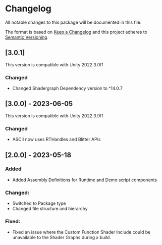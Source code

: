 # Changelog
All notable changes to this package will be documented in this file.

The format is based on [Keep a Changelog](http://keepachangelog.com/en/1.0.0/)
and this project adheres to [Semantic Versioning](http://semver.org/spec/v2.0.0.html).

## [3.0.1]
This version is compatible with Unity 2022.3.0f1
### Changed
- Changed Shadergraph Dependency version to ^14.0.7


## [3.0.0] - 2023-06-05
This version is compatible with Unity 2022.3.0f1
### Changed
- ASCII now uses RTHandles and Blitter APIs


## [2.0.0] - 2023-05-18
### Added
* Added Assembly Definitions for Runtime and Demo script components
### Changed:
* Switched to Package type
* Changed file structure and hierarchy
### Fixed:
* Fixed an issue where the Custom Function Shader Include could be unavailable to the Shader Graphs during a build.